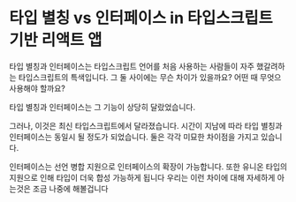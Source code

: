 # 타입 별칭 vs 인터페이스 in 타입스크립트 기반 리액트 앱

타입 별칭과 인터페이스는 타입스크립트 언어를 처음 사용하는 사람들이 자주 했갈려하는 타입스크립트의 특색입니다. 그 둘 사이에는 무슨 차이가 있을까요? 어떤 때 무엇으 사용해야 할까요?

타입 별칭과 인터페이스는 그 기능이 상당히 달랐었습니다.

그러나, 이것은 최신 타입스크립트에서 달라졌습니다.  시간이 지남에 따라 타입 별칭과 인터페이스는 동일시 될 정도가 되었습니다. 둘은 각각 미묘한 차이점을 가지고 있습니다.

인터페이스는 선언 병합 지원으로 인터페이스의 확장이 가능합니다. 또한 유니온 타입의 지원으로 인해 타입이 더욱 합성 가능하게 됩니다 우리는 이런 차이에 대해 자세하게 아는것은 조금 나중에 해볼겁니다

